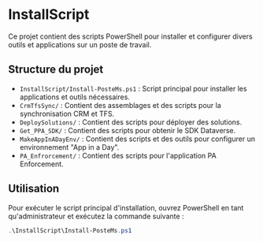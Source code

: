 # InstallScript

Ce projet contient des scripts PowerShell pour installer et configurer divers outils et applications sur un poste de travail.

## Structure du projet

- `InstallScript/Install-PosteMs.ps1` : Script principal pour installer les applications et outils nécessaires.
- `CrmTfsSync/` : Contient des assemblages et des scripts pour la synchronisation CRM et TFS.
- `DeploySolutions/` : Contient des scripts pour déployer des solutions.
- `Get_PPA_SDK/` : Contient des scripts pour obtenir le SDK Dataverse.
- `MakeAppInADayEnv/` : Contient des scripts et des outils pour configurer un environnement "App in a Day".
- `PA_Enfrorcement/` : Contient des scripts pour l'application PA Enforcement.

## Utilisation

Pour exécuter le script principal d'installation, ouvrez PowerShell en tant qu'administrateur et exécutez la commande suivante :

```powershell
.\InstallScript\Install-PosteMs.ps1